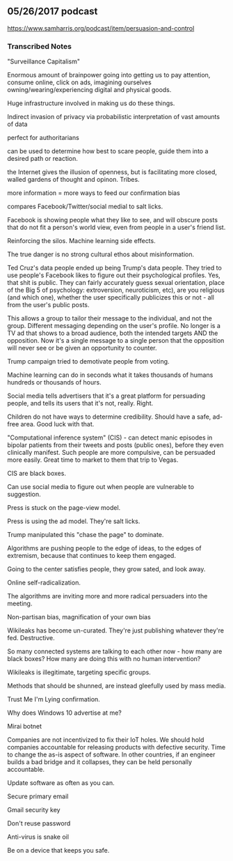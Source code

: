 ## 05/26/2017 podcast

https://www.samharris.org/podcast/item/persuasion-and-control

### Transcribed Notes

"Surveillance Capitalism"

Enormous amount of brainpower going into getting us to pay attention, consume online, click on ads, imagining ourselves owning/wearing/experiencing digital and physical goods.

Huge infrastructure involved in making us do these things.

Indirect invasion of privacy via probabilistic interpretation of vast amounts of data 

perfect for authoritarians

can be used to determine how best to scare people, guide them into a desired path or reaction.

the Internet gives the illusion of openness, but is facilitating more closed, walled gardens of thought and opinon. Tribes.

more information = more ways to feed our confirmation bias

compares Facebook/Twitter/social medial to salt licks.

Facebook is showing people what they like to see, and will obscure posts that do not fit a person's world view, even from people in a user's friend list.

Reinforcing the silos. Machine learning side effects.

The true danger is no strong cultural ethos about misinformation.

Ted Cruz's data people ended up being Trump's data people. They tried to use people's Facebook likes to figure out their psychological profiles. Yes, that shit is public. They can fairly accurately guess sexual orientation, place of the Big 5 of psychology: extroversion, neuroticism, etc), are you religious (and which one), whether the user specifically publicizes this or not - all from the user's public posts.

This allows a group to tailor their message to the individual, and not the group. Different messaging depending on the user's profile. No longer is a TV ad that shows to a broad audience, both the intended targets AND the opposition.  Now it's a single message to a single person that the opposition will never see or be given an opportunity to counter.

Trump campaign tried to demotivate people from voting.

Machine learning can do in seconds what it takes thousands of humans hundreds or thousands of hours.

Social media tells advertisers that it's a great platform for persuading people, and tells its users that it's not, really.  Right.

Children do not have ways to determine credibility. Should have a safe, ad-free area.  Good luck with that.

"Computational inference system" (CIS) - can detect manic episodes in bipolar patients from their tweets and posts (public ones), before they even clinically manifest. Such people are more compulsive, can be persuaded more easily. Great time to market to them that trip to Vegas.

CIS are black boxes.

Can use social media to figure out when people are vulnerable to suggestion.

Press is stuck on the page-view model.

Press is using the ad model. They're salt licks.

Trump manipulated this "chase the page" to dominate.

Algorithms are pushing people to the edge of ideas, to the edges of extremism, because that continues to keep them engaged.

Going to the center satisfies people, they grow sated, and look away.

Online self-radicalization.

The algorithms are inviting more and more radical persuaders into the meeting.

Non-partisan bias, magnification of your own bias

Wikileaks has become un-curated. They're just publishing whatever they're fed. Destructive.

So many connected systems are talking to each other now - how many are black boxes? How many are doing this with no human intervention?

Wikileaks is illegitimate, targeting specific groups.

Methods that should be shunned, are instead gleefully used by mass media.

Trust Me I'm Lying confirmation.

Why does Windows 10 advertise at me?

Mirai botnet

Companies are not incentivized to fix their IoT holes. We should hold companies accountable for releasing products with defective security. Time to change the as-is aspect of software. In other countries, if an engineer builds a bad bridge and it collapses, they can be held personally accountable.

Update software as often as you can.

Secure primary email

Gmail security key

Don't reuse password

Anti-virus is snake oil

Be on a device that keeps you safe.